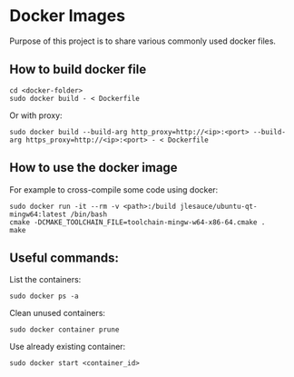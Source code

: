 # Docker Images

Purpose of this project is to share various commonly used docker files.

## How to build docker file

```console
cd <docker-folder>
sudo docker build - < Dockerfile
```

Or with proxy:

```console
sudo docker build --build-arg http_proxy=http://<ip>:<port> --build-arg https_proxy=http://<ip>:<port> - < Dockerfile
```

## How to use the docker image

For example to cross-compile some code using docker:
```console
sudo docker run -it --rm -v <path>:/build jlesauce/ubuntu-qt-mingw64:latest /bin/bash
cmake -DCMAKE_TOOLCHAIN_FILE=toolchain-mingw-w64-x86-64.cmake .
make
```

## Useful commands:

List the containers:

```console
sudo docker ps -a
```

Clean unused containers:

```console
sudo docker container prune 
```

Use already existing container:

```console
sudo docker start <container_id>
```
